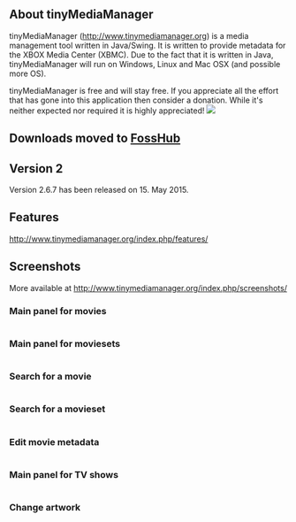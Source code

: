 ## About tinyMediaManager ##
tinyMediaManager (http://www.tinymediamanager.org) is a media management tool written in Java/Swing. It is written to provide metadata for the XBOX Media Center (XBMC). Due to the fact that it is written in Java, tinyMediaManager will run on Windows, Linux and Mac OSX (and possible more OS).

tinyMediaManager is free and will stay free. If you appreciate all the effort that has gone into this application then consider a donation. While it's neither expected nor required it is highly appreciated!
[![](https://www.paypal.com/en_US/i/btn/btn_donate_SM.gif)](https://www.paypal.com/cgi-bin/webscr?cmd=_donations&business=manuel.laggner@gmail.com&lc=GB&item_name=tinyMediaManager&currency_code=EUR&bn=PP-DonationsBF:btn_donate_LG.gif:NonHosted)

## Downloads moved to [FossHub](http://code.fosshub.com/tinyMediaManager) ##

## Version 2 ##
Version 2.6.7 has been released on 15. May 2015.

## Features ##
http://www.tinymediamanager.org/index.php/features/

## Screenshots ##
More available at http://www.tinymediamanager.org/index.php/screenshots/

### Main panel for movies ###

![![](http://tinymediamanager.googlecode.com/svn/wiki/images/movie_panel_main_thumb.jpg)](http://tinymediamanager.googlecode.com/svn/wiki/images/movie_panel_main.jpg)

### Main panel for moviesets ###

![![](http://tinymediamanager.googlecode.com/svn/wiki/images/movieset_panel_main_thumb.jpg)](http://tinymediamanager.googlecode.com/svn/wiki/images/movieset_panel_main.jpg)

### Search for a movie ###

![![](http://tinymediamanager.googlecode.com/svn/wiki/images/moviechooser_dialog_thumb.jpg)](http://tinymediamanager.googlecode.com/svn/wiki/images/moviechooser_dialog.jpg)

### Search for a movieset ###

![![](http://tinymediamanager.googlecode.com/svn/wiki/images/moviesetchooser_dialog_thumb.jpg)](http://tinymediamanager.googlecode.com/svn/wiki/images/moviesetchooser_dialog.jpg)

### Edit movie metadata ###

![![](http://tinymediamanager.googlecode.com/svn/wiki/images/movieeditor_dialog_thumb.jpg)](http://tinymediamanager.googlecode.com/svn/wiki/images/movieeditor_dialog.jpg)

### Main panel for TV shows ###

![![](http://tinymediamanager.googlecode.com/svn/wiki/images/tvshow_panel_main_thumb.jpg)](http://tinymediamanager.googlecode.com/svn/wiki/images/tvshow_panel_main.jpg)

### Change artwork ###

![![](http://tinymediamanager.googlecode.com/svn/wiki/images/imagechooser_dialog_thumb.jpg)](http://tinymediamanager.googlecode.com/svn/wiki/images/imagechooser_dialog.jpg)